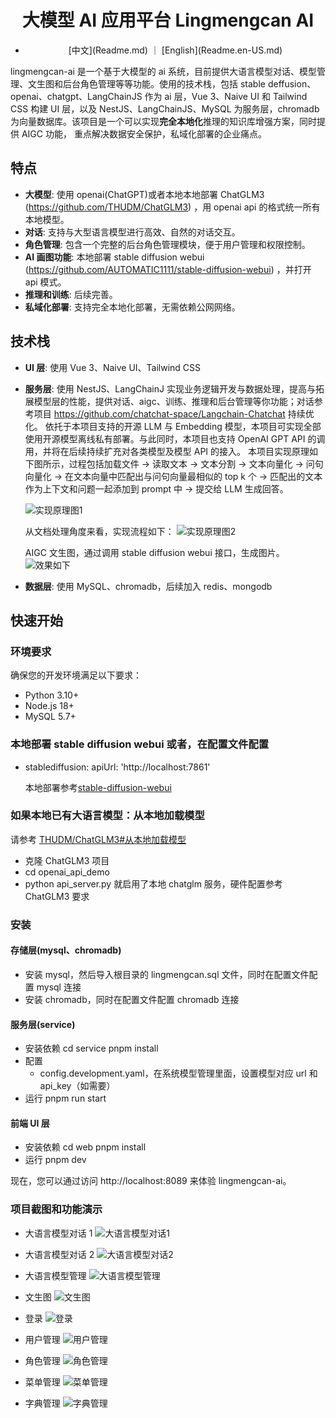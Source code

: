 # <center>大模型 AI 应用平台 Lingmengcan AI</center>

- <center>[中文](Readme.md) ｜ [English](Readme.en-US.md)</center>

lingmengcan-ai 是一个基于大模型的 ai 系统，目前提供大语言模型对话、模型管理、文生图和后台角色管理等等功能。使用的技术栈，包括 stable deffusion、openai、chatgpt、LangChainJS 作为 ai 层，Vue 3、Naive UI 和 Tailwind CSS 构建 UI 层，以及 NestJS、LangChainJS、MySQL 为服务层，chromadb 为向量数据库。该项目是一个可以实现**完全本地化**推理的知识库增强方案，同时提供 AIGC 功能， 重点解决数据安全保护，私域化部署的企业痛点。

## 特点

- **大模型**: 使用 openai(ChatGPT)或者本地本地部署 ChatGLM3 (https://github.com/THUDM/ChatGLM3) ，用 openai api 的格式统一所有本地模型。
- **对话**: 支持与大型语言模型进行高效、自然的对话交互。
- **角色管理**: 包含一个完整的后台角色管理模块，便于用户管理和权限控制。
- **AI 画图功能**: 本地部署 stable diffusion webui (https://github.com/AUTOMATIC1111/stable-diffusion-webui) ，并打开 api 模式。
- **推理和训练**: 后续完善。
- **私域化部署**: 支持完全本地化部署，无需依赖公网网络。

## 技术栈

- **UI 层**: 使用 Vue 3、Naive UI、Tailwind CSS
- **服务层**: 使用 NestJS、LangChainJ 实现业务逻辑开发与数据处理，提高与拓展模型层的性能，提供对话、aigc、训练、推理和后台管理等你功能；对话参考项目 https://github.com/chatchat-space/Langchain-Chatchat 持续优化。
  依托于本项目支持的开源 LLM 与 Embedding 模型，本项目可实现全部使用开源模型离线私有部署。与此同时，本项目也支持 OpenAI GPT API 的调用，并将在后续持续扩充对各类模型及模型 API 的接入。
  本项目实现原理如下图所示，过程包括加载文件 -> 读取文本 -> 文本分割 -> 文本向量化 -> 问句向量化 -> 在文本向量中匹配出与问句向量最相似的 top k 个 -> 匹配出的文本作为上下文和问题一起添加到 prompt 中 -> 提交给 LLM 生成回答。

  ![实现原理图1](images/langchain+chatglm.png)

  从文档处理角度来看，实现流程如下：
  ![实现原理图2](images/langchain+chatglm2.png)

  AIGC 文生图，通过调用 stable diffusion webui 接口，生成图片。
  ![效果如下](images/txt2img.png)

- **数据层**: 使用 MySQL、chromadb，后续加入 redis、mongodb

## 快速开始

### 环境要求

确保您的开发环境满足以下要求：

- Python 3.10+
- Node.js 18+
- MySQL 5.7+

### 本地部署 stable diffusion webui 或者，在配置文件配置

- stablediffusion:
  apiUrl: 'http://localhost:7861'

  本地部署参考[stable-diffusion-webui](https://github.com/AUTOMATIC1111/stable-diffusion-webui)

### 如果本地已有大语言模型：从本地加载模型

请参考 [THUDM/ChatGLM3#从本地加载模型](https://github.com/THUDM/ChatGLM3#从本地加载模型)

- 克隆 ChatGLM3 项目
- cd openai_api_demo
- python api_server.py
  就启用了本地 chatglm 服务，硬件配置参考 ChatGLM3 要求

### 安装

#### 存储层(mysql、chromadb)

- 安装 mysql，然后导入根目录的 lingmengcan.sql 文件，同时在配置文件配置 mysql 连接
- 安装 chromadb，同时在配置文件配置 chromadb 连接

#### 服务层(service)

- 安装依赖
  cd service
  pnpm install
- 配置
  - config.development.yaml，在系统模型管理里面，设置模型对应 url 和 api_key（如需要）
- 运行
  pnpm run start

#### 前端 UI 层

- 安装依赖
  cd web
  pnpm install
- 运行
  pnpm dev

现在，您可以通过访问 http://localhost:8089 来体验 lingmengcan-ai。

### 项目截图和功能演示

- 大语言模型对话 1
  ![大语言模型对话1](images/chat1.png)

- 大语言模型对话 2
  ![大语言模型对话2](images/chat2.png)

- 大语言模型管理
  ![大语言模型管理](images/llm-model1.png)

- 文生图
  ![文生图](images/txt2img.png)

- 登录
  ![登录](images/login.png)

- 用户管理
  ![用户管理](images/user.png)

- 角色管理
  ![角色管理](images/role.png)

- 菜单管理
  ![菜单管理](images/menu.png)

- 字典管理
  ![字典管理](images/dict.png)
